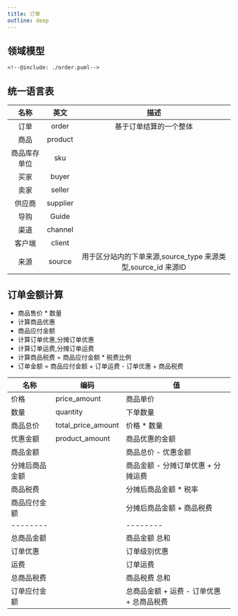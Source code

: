 ```yaml
---
title: 订单
outline: deep
---
```


## 领域模型

```plantuml
<!--@include: ./order.puml-->
```

## 统一语言表

|   名称   |    英文    |                     描述                      |
|:------:|:--------:|:-------------------------------------------:|
|   订单   |  order   |                 基于订单结算的一个整体                 |
|   商品   | product  |                                             |
| 商品库存单位 |   sku    |                                             |
|   买家   |  buyer   |                                             |
|   卖家   |  seller  |                                             |
|  供应商   | supplier |                                             |
|   导购   |  Guide   |                                             |
|   渠道   | channel  |                                             |
|  客户端   |  client  |                                             |
|   来源   |  source  | 用于区分站内的下单来源,source_type 来源类型,source_id 来源ID |

## 订单金额计算

- 商品售价 * 数量
- 计算商品优惠
- 商品应付金额
- 计算订单优惠,分摊订单优惠
- 计算订单运费,分摊订单运费
- 计算商品税费 = 商品应付金额 * 税费比例
- 订单金额 = 商品应付金额 + 订单运费 - 订单优惠 + 商品税费

| 名称       | 编码                 | 值                          |
|----------|--------------------|----------------------------|
| 价格       | price_amount       | 商品单价                       |
| 数量       | quantity           | 下单数量                       |
| 商品总价     | total_price_amount | 价格 * 数量                    |
| 优惠金额     | product_amount     | 商品优惠的金额                    |
| 商品金额     |                    | 商品总价 - 优惠金额                |
| 分摊后商品金额  |                    | 商品金额 - 分摊订单优惠 + 分摊运费       |
| 商品税费     |                    | 分摊后商品金额 * 税率               |
| 商品应付金额   |                    | 分摊后商品金额 + 商品税费             |
| -------- |                    | --------                   |
| 总商品金额    |                    | 商品金额 总和                    |
| 订单优惠     |                    | 订单级别优惠                     |
| 运费       |                    | 订单运费                       |
| 总商品税费    |                    | 商品税费 总和                    |
| 订单应付金额   |                    | 总商品金额 + 运费  - 订单优惠 + 总商品税费 |




